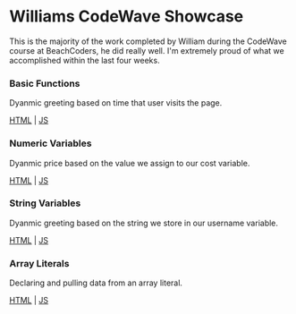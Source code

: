 # Williams CodeWave Showcase

This is the majority of the work completed by William during the CodeWave course at BeachCoders, he did really well. I'm extremely proud of what we accomplished within the last four weeks. 

### Basic Functions
Dyanmic greeting based on time that user visits the page.

[HTML](https://nndecker.dev/william/basic-functions/) | 
[JS](https://nndecker.dev/william/basic-functions/js/add-content.js)


### Numeric Variables
Dyanmic price based on the value we assign to our cost variable. 

[HTML](https://nndecker.dev/william/numeric-variables) | 
[JS](https://nndecker.dev/william/numeric-variables/js/numeric-variable.js)


### String Variables
Dyanmic greeting based on the string we store in our username variable. 

[HTML](https://nndecker.dev/william/string-variables) | 
[JS](https://nndecker.dev/william/string-variables/js/string-variable.js)

### Array Literals
Declaring and pulling data from an array literal. 

[HTML](https://nndecker.dev/william/array-literals) | 
[JS](https://nndecker.dev/william/array-literals/js/array-literals.js)
